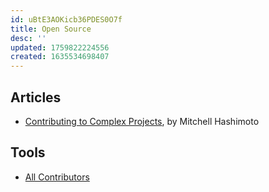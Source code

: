 ```yaml
---
id: uBtE3AOKicb36PDES0O7f
title: Open Source
desc: ''
updated: 1759822224556
created: 1635534698407
---
```


## Articles

- [Contributing to Complex Projects](https://mitchellh.com/writing/contributing-to-complex-projects), by Mitchell Hashimoto

## Tools

- [All Contributors](https://allcontributors.org/)
